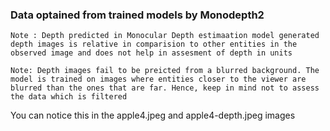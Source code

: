 ### Data optained from trained models by Monodepth2


```shell
Note : Depth predicted in Monocular Depth estimaation model generated depth images is relative in comparision to other entities in the observed image and does not help in assesment of depth in units
```

```shell
Note: Depth images fail to be preicted from a blurred background. The model is trained on images where entities closer to the viewer are blurred than the ones that are far. Hence, keep in mind not to assess the data which is filtered
```
You can notice this in the apple4.jpeg and apple4-depth.jpeg images
